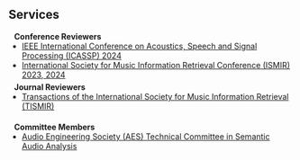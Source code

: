 ## Services

<h4 style="margin:0 10px 0;">Conference Reviewers</h4>

<ul style="margin:0 0 5px;">
  <li><a href="https://2024.ieeeicassp.org/"><autocolor>IEEE International Conference on Acoustics, Speech and Signal Processing (ICASSP) 2024</autocolor></a></li>
  <li><a href="https://ismir2023.ismir.net/"><autocolor>International Society for Music Information Retrieval Conference (ISMIR) 2023, 2024</autocolor></a></li>
</ul>

<h4 style="margin:0 10px 0;">Journal Reviewers</h4>

<ul style="margin:0 0 20px;">
  <li><a href="https://transactions.ismir.net/"><autocolor>Transactions of the International Society for Music Information Retrieval (TISMIR)</autocolor></a></li>
</ul>

<h4 style="margin:0 10px 0;">Committee Members</h4>

<ul style="margin:0 0 20px;">
  <li><a href="https://www.aes.org/technical/saa/"><autocolor>Audio Engineering Society (AES) Technical Committee in Semantic Audio Analysis</autocolor></a></li>
</ul>
